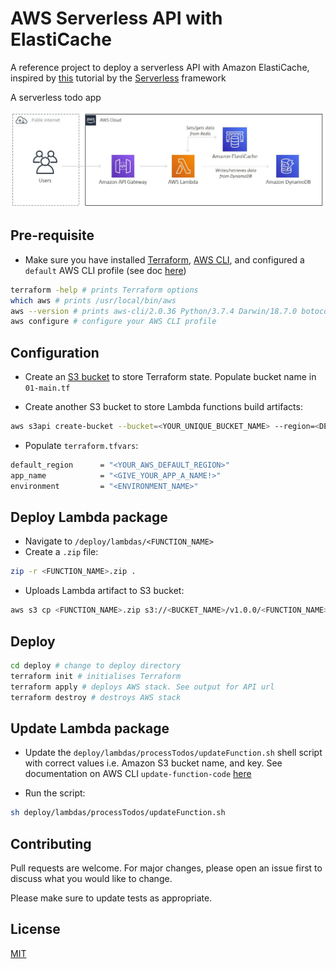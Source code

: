 # AWS Serverless API with ElastiCache

A reference project to deploy a serverless API with Amazon ElastiCache, inspired by [this](https://www.serverless.com/blog/serverless-express-rest-api) tutorial by the [Serverless](https://www.serverless.com/) framework

A serverless todo app

![AWS Architecture](img/aws-elasticache.JPG)

## Pre-requisite

- Make sure you have installed [Terraform](https://learn.hashicorp.com/tutorials/terraform/install-cli), [AWS CLI](https://docs.aws.amazon.com/cli/latest/userguide/install-cliv2-mac.html#cliv2-mac-prereq), and configured a `default` AWS CLI profile (see doc [here](https://docs.aws.amazon.com/cli/latest/userguide/cli-configure-quickstart.html#cli-configure-quickstart-profiles))

```bash
terraform -help # prints Terraform options
which aws # prints /usr/local/bin/aws
aws --version # prints aws-cli/2.0.36 Python/3.7.4 Darwin/18.7.0 botocore/2.0.0
aws configure # configure your AWS CLI profile
```

## Configuration

- Create an [S3 bucket](https://www.terraform.io/docs/language/settings/backends/s3.html) to store Terraform state. Populate bucket name in `01-main.tf`

- Create another S3 bucket to store Lambda functions build artifacts:

```bash
aws s3api create-bucket --bucket=<YOUR_UNIQUE_BUCKET_NAME> --region=<DEFAULT_REGION>
```

- Populate `terraform.tfvars`:

```bash
default_region      = "<YOUR_AWS_DEFAULT_REGION>"
app_name            = "<GIVE_YOUR_APP_A_NAME!>"
environment         = "<ENVIRONMENT_NAME>"
```

## Deploy Lambda package

- Navigate to `/deploy/lambdas/<FUNCTION_NAME>`
- Create a `.zip` file:

```bash
zip -r <FUNCTION_NAME>.zip .
```

- Uploads Lambda artifact to S3 bucket:

```bash
aws s3 cp <FUNCTION_NAME>.zip s3://<BUCKET_NAME>/v1.0.0/<FUNCTION_NAME>.zip
```

## Deploy

```bash
cd deploy # change to deploy directory
terraform init # initialises Terraform
terraform apply # deploys AWS stack. See output for API url
terraform destroy # destroys AWS stack
```

## Update Lambda package

- Update the `deploy/lambdas/processTodos/updateFunction.sh` shell script with correct values i.e. Amazon S3 bucket name, and key. See documentation on AWS CLI `update-function-code` [here](https://awscli.amazonaws.com/v2/documentation/api/latest/reference/lambda/update-function-code.html)

- Run the script:

```bash
sh deploy/lambdas/processTodos/updateFunction.sh
```

## Contributing

Pull requests are welcome. For major changes, please open an issue first to discuss what you would like to change.

Please make sure to update tests as appropriate.

## License

[MIT](https://choosealicense.com/licenses/mit/)
